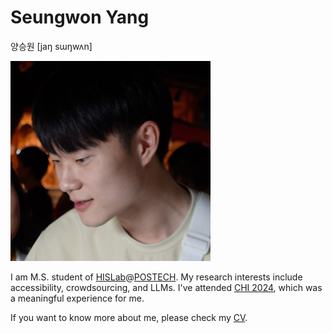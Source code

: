 # Seungwon Yang
양승원 [jaŋ sɯŋwʌn]

![Seungwon Yang](/img/seungwon.jpg)

I am M.S. student of [HISLab](https://his-lab.org)@[POSTECH](https://postech.ac.kr).
My research interests include accessibility, crowdsourcing, and LLMs.
I've attended [CHI 2024](https://chi2024.acm.org), which was a meaningful experience for me.

If you want to know more about me, please check my [CV](/cv.pdf).
